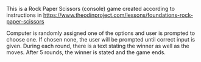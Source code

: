This is a Rock Paper Scissors (console) game created according to instructions in 
    https://www.theodinproject.com/lessons/foundations-rock-paper-scissors 

Computer is randomly assigned one of the options and user is prompted to choose one. If chosen none, the user will be prompted until correct input is given. 
During each round, there is a text stating the winner as well as the moves.
After 5 rounds, the winner is stated and the game ends. 
